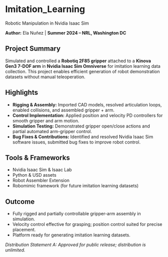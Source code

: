 # Imitation_Learning
Robotic Manipulation in Nvidia Isaac Sim

**Author:** Ela Nuñez | **Summer 2024 – NRL, Washington DC**

## Project Summary
Simulated and controlled a **Robotiq 2F85 gripper** attached to a **Kinova Gen3 7-DOF arm** in **Nvidia Isaac Sim Omniverse** for imitation learning data collection. This project enables efficient generation of robot demonstration datasets without manual teleoperation.

## Highlights
- **Rigging & Assembly:** Imported CAD models, resolved articulation loops, enabled collisions, and assembled gripper + arm.  
- **Control Implementation:** Applied position and velocity PD controllers for smooth gripper and arm motion.  
- **Simulation Testing:** Demonstrated gripper open/close actions and partial automated arm-gripper control.  
- **Bug Fixes & Contributions:** Identified and resolved Nvidia Isaac Sim software issues, submitted bug fixes to improve robot control.

## Tools & Frameworks
- Nvidia Isaac Sim & Isaac Lab  
- Python & USD assets  
- Robot Assembler Extension  
- Robomimic framework (for future imitation learning datasets)

## Outcome
- Fully rigged and partially controllable gripper-arm assembly in simulation.  
- Velocity control effective for grasping; position control suited for precise placement.  
- Platform ready for generating imitation learning datasets.

_Distribution Statement A: Approved for public release; distribution is unlimited._
